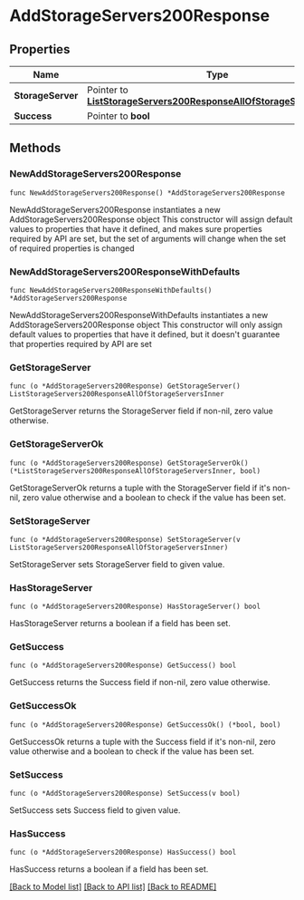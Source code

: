 # AddStorageServers200Response

## Properties

Name | Type | Description | Notes
------------ | ------------- | ------------- | -------------
**StorageServer** | Pointer to [**ListStorageServers200ResponseAllOfStorageServersInner**](ListStorageServers200ResponseAllOfStorageServersInner.md) |  | [optional] 
**Success** | Pointer to **bool** |  | [optional] 

## Methods

### NewAddStorageServers200Response

`func NewAddStorageServers200Response() *AddStorageServers200Response`

NewAddStorageServers200Response instantiates a new AddStorageServers200Response object
This constructor will assign default values to properties that have it defined,
and makes sure properties required by API are set, but the set of arguments
will change when the set of required properties is changed

### NewAddStorageServers200ResponseWithDefaults

`func NewAddStorageServers200ResponseWithDefaults() *AddStorageServers200Response`

NewAddStorageServers200ResponseWithDefaults instantiates a new AddStorageServers200Response object
This constructor will only assign default values to properties that have it defined,
but it doesn't guarantee that properties required by API are set

### GetStorageServer

`func (o *AddStorageServers200Response) GetStorageServer() ListStorageServers200ResponseAllOfStorageServersInner`

GetStorageServer returns the StorageServer field if non-nil, zero value otherwise.

### GetStorageServerOk

`func (o *AddStorageServers200Response) GetStorageServerOk() (*ListStorageServers200ResponseAllOfStorageServersInner, bool)`

GetStorageServerOk returns a tuple with the StorageServer field if it's non-nil, zero value otherwise
and a boolean to check if the value has been set.

### SetStorageServer

`func (o *AddStorageServers200Response) SetStorageServer(v ListStorageServers200ResponseAllOfStorageServersInner)`

SetStorageServer sets StorageServer field to given value.

### HasStorageServer

`func (o *AddStorageServers200Response) HasStorageServer() bool`

HasStorageServer returns a boolean if a field has been set.

### GetSuccess

`func (o *AddStorageServers200Response) GetSuccess() bool`

GetSuccess returns the Success field if non-nil, zero value otherwise.

### GetSuccessOk

`func (o *AddStorageServers200Response) GetSuccessOk() (*bool, bool)`

GetSuccessOk returns a tuple with the Success field if it's non-nil, zero value otherwise
and a boolean to check if the value has been set.

### SetSuccess

`func (o *AddStorageServers200Response) SetSuccess(v bool)`

SetSuccess sets Success field to given value.

### HasSuccess

`func (o *AddStorageServers200Response) HasSuccess() bool`

HasSuccess returns a boolean if a field has been set.


[[Back to Model list]](../README.md#documentation-for-models) [[Back to API list]](../README.md#documentation-for-api-endpoints) [[Back to README]](../README.md)


